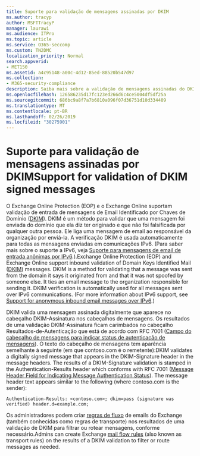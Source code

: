 ```yaml
---
title: Suporte para validação de mensagens assinadas por DKIM
ms.author: tracyp
author: MSFTTracyP
manager: laurawi
ms.audience: ITPro
ms.topic: article
ms.service: O365-seccomp
ms.custom: TN2DMC
localization_priority: Normal
search.appverid:
- MET150
ms.assetid: a4c95148-a00c-4d12-85ed-88520b547d97
ms.collection:
- M365-security-compliance
description: Saiba mais sobre a validação de mensagens assinadas do DKIM no Exchange Online Protection e no Exchange Online
ms.openlocfilehash: 126586235d17fc123ed266d6c4ce5004df5df25a
ms.sourcegitcommit: 686bc9a8f7a7b6810a096f07d36751d10d334409
ms.translationtype: MT
ms.contentlocale: pt-BR
ms.lasthandoff: 02/26/2019
ms.locfileid: "30275901"
---
```

# <a name="support-for-validation-of-dkim-signed-messages"></a><span data-ttu-id="8dc40-103">Suporte para validação de mensagens assinadas por DKIM</span><span class="sxs-lookup"><span data-stu-id="8dc40-103">Support for validation of DKIM signed messages</span></span>

<span data-ttu-id="8dc40-p101">O Exchange Online Protection (EOP) e o Exchange Online suportam validação de entrada de mensagens de Email Identificado por Chaves de Domínio ([DKIM](https://www.rfc-editor.org/rfc/rfc6376.txt)). DKIM é um método para validar que uma mensagem foi enviada do domínio que ela diz ter originado e que não foi falsificada por qualquer outra pessoa. Ele liga uma mensagem de email ao responsável da organização por enviá-la. A verificação DKIM é usada automaticamente para todas as mensagens enviadas em comunicações IPv6. (Para saber mais sobre o suporte a IPv6, veja [Suporte para mensagens de email de entrada anônimas por IPv6](support-for-anonymous-inbound-email-messages-over-ipv6.md).).</span><span class="sxs-lookup"><span data-stu-id="8dc40-p101">Exchange Online Protection (EOP) and Exchange Online support inbound validation of Domain Keys Identified Mail ([DKIM](https://www.rfc-editor.org/rfc/rfc6376.txt)) messages. DKIM is a method for validating that a message was sent from the domain it says it originated from and that it was not spoofed by someone else. It ties an email message to the organization responsible for sending it. DKIM verification is automatically used for all messages sent over IPv6 communications. (For more information about IPv6 support, see [Support for anonymous inbound email messages over IPv6](support-for-anonymous-inbound-email-messages-over-ipv6.md).)</span></span>
  
<span data-ttu-id="8dc40-p102">DKIM valida uma mensagem assinada digitalmente que aparece no cabeçalho DKIM-Assinatura nos cabeçalhos de mensagens. Os resultados de uma validação DKIM-Assinatura ficam carimbados no cabeçalho Resultados-de-Autenticação que está de acordo com RFC 7001 ([Campo do cabeçalho de mensagens para indicar status de autenticação de mensagens](https://www.rfc-editor.org/rfc/rfc7001.txt)). O texto do cabeçalho de mensagens tem aparência semelhante à seguinte (em que contoso.com é o remetente):</span><span class="sxs-lookup"><span data-stu-id="8dc40-p102">DKIM validates a digitally signed message that appears in the DKIM-Signature header in the message headers. The results of a DKIM-Signature validation is stamped in the Authentication-Results header which conforms with RFC 7001 ([Message Header Field for Indicating Message Authentication Status](https://www.rfc-editor.org/rfc/rfc7001.txt)). The message header text appears similar to the following (where contoso.com is the sender):</span></span>
  
 `Authentication-Results: <contoso.com>; dkim=pass (signature was verified) header.d=example.com;`
  
<span data-ttu-id="8dc40-112">Os administradores podem criar [regras de fluxo](http://technet.microsoft.com/library/743bd525-0ca2-426d-b76c-b4a052bc8886.aspx) de emails do Exchange (também conhecidas como regras de transporte) nos resultados de uma validação de DKIM para filtrar ou rotear mensagens, conforme necessário.</span><span class="sxs-lookup"><span data-stu-id="8dc40-112">Admins can create Exchange [mail flow rules](http://technet.microsoft.com/library/743bd525-0ca2-426d-b76c-b4a052bc8886.aspx) (also known as transport rules) on the results of a DKIM validation to filter or route messages as needed.</span></span> 
  

